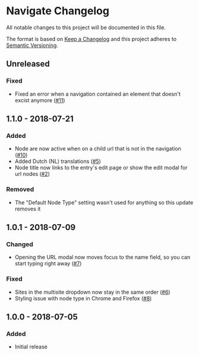 # Navigate Changelog

All notable changes to this project will be documented in this file.

The format is based on [Keep a Changelog](http://keepachangelog.com/) and this project adheres to [Semantic Versioning](http://semver.org/).

## Unreleased
### Fixed
- Fixed an error when a navigation contained an element that doesn't excist anymore ([#11](https://github.com/studioespresso/craft3-navigate/issues/11))

## 1.1.0 - 2018-07-21

### Added
- Node are now active when on a child url that is not in the navigation ([#10](https://github.com/studioespresso/craft3-navigate/issues/10))
- Added Dutch (NL) translations ([#5](https://github.com/studioespresso/craft3-navigate/issues/5))
- Node title now links to the entry's edit page or show the edit modal for url nodes ([#2](https://github.com/studioespresso/craft3-navigate/issues/2))

### Removed
- The "Default Node Type" setting wasn't used for anything so this update removes it 

## 1.0.1 - 2018-07-09

### Changed
- Opening the URL modal now moves focus to the name field, so you can start typing right away ([#7](https://github.com/studioespresso/craft3-navigate/issues/7))
### Fixed
- Sites in the multisite dropdown now stay in the same order ([#6](https://github.com/studioespresso/craft3-navigate/issues/6))
- Styling issue with node type in Chrome and Firefox ([#8](https://github.com/studioespresso/craft3-navigate/issues/8))

## 1.0.0 - 2018-07-05
### Added
- Initial release
